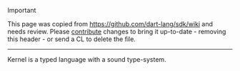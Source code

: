 > [!IMPORTANT]
> This page was copied from https://github.com/dart-lang/sdk/wiki and needs review.
> Please [contribute](../CONTRIBUTING.md) changes to bring it up-to-date -
> removing this header - or send a CL to delete the file.

---

Kernel is a typed language with a sound type-system.
